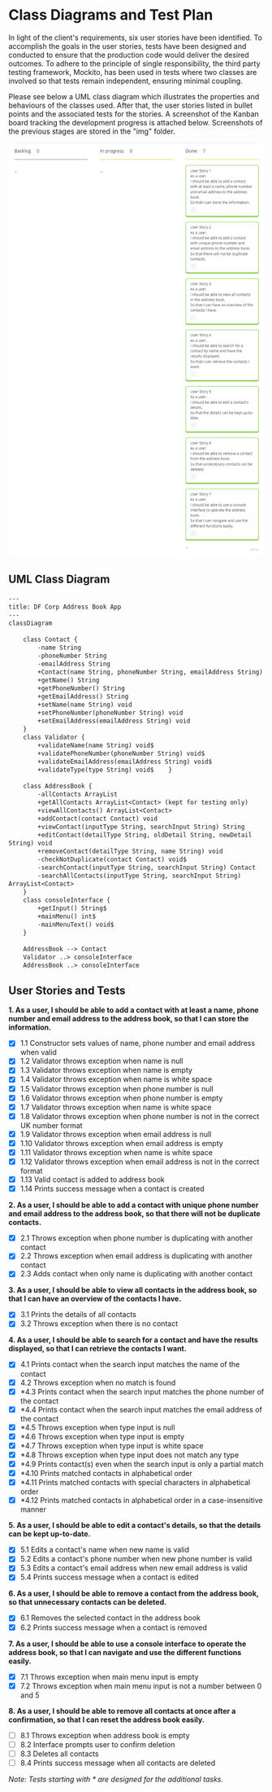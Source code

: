 # Class Diagrams and Test Plan

In light of the client's requirements, six user stories have been identified. To accomplish the goals in the user stories, tests have been designed and conducted to ensure that the production code would deliver the desired outcomes. To adhere to the principle of single responsibility, the third party testing framework, Mockito, has been used in tests where two classes are involved so that tests remain independent, ensuring minimal coupling.

Please see below a UML class diagram which illustrates the properties and behaviours of the classes used. After that, the user stories listed in bullet points and the associated tests for the stories. A screenshot of the Kanban board tracking the development progress is attached below. Screenshots of the previous stages are stored in the "img" folder.

![Completed Kanban board](img/img-kanban-completed.png)

## UML Class Diagram

```mermaid
---
title: DF Corp Address Book App
---
classDiagram
        
    class Contact {
        -name String
        -phoneNumber String
        -emailAddress String
        +Contact(name String, phoneNumber String, emailAddress String)
        +getName() String
        +getPhoneNumber() String
        +getEmailAddress() String
        +setName(name String) void
        +setPhoneNumber(phoneNumber String) void
        +setEmailAddress(emailAddress String) void
    }
    class Validator {
        +validateName(name String) void$
        +validatePhoneNumber(phoneNumber String) void$
        +validateEmailAddress(emailAddress String) void$
        +validateType(type String) void$    }
    
    class AddressBook {   
        -allContacts ArrayList
        +getAllContacts ArrayList<Contact> (kept for testing only)
        +viewAllContacts() ArrayList<Contact>
        +addContact(contact Contact) void   
        +viewContact(inputType String, searchInput String) String
        +editContact(detailType String, oldDetail String, newDetail String) void
        +removeContact(detailType String, name String) void
        -checkNotDuplicate(contact Contact) void$
        -searchContact(inputType String, searchInput String) Contact
        -searchAllContacts(inputType String, searchInput String) ArrayList<Contact>
    }    
    class consoleInterface {
        +getInput() String$
        +mainMenu() int$        
        -mainMenuText() void$
    }

    AddressBook --> Contact
    Validator ..> consoleInterface
    AddressBook ..> consoleInterface

```

## User Stories and Tests

**1. As a user, I should be able to add a contact with at least a name, phone number and email address to the address book, so that I can store the information.**
   
- [x] 1.1 Constructor sets values of name, phone number and email address when valid
- [x] 1.2 Validator throws exception when name is null
- [x] 1.3 Validator throws exception when name is empty
- [x] 1.4 Validator throws exception when name is white space
- [x] 1.5 Validator throws exception when phone number is null
- [x] 1.6 Validator throws exception when phone number is empty
- [x] 1.7 Validator throws exception when name is white space
- [x] 1.8 Validator throws exception when phone number is not in the correct UK number format
- [x] 1.9 Validator throws exception when email address is null
- [x] 1.10 Validator throws exception when email address is empty
- [x] 1.11 Validator throws exception when name is white space
- [x] 1.12 Validator throws exception when email address is not in the correct format
- [x] 1.13 Valid contact is added to address book 
- [x] 1.14 Prints success message when a contact is created

**2. As a user, I should be able to add a contact with unique phone number and email address to the address book, so that there will not be duplicate contacts.**
- [x] 2.1 Throws exception when phone number is duplicating with another contact
- [x] 2.2 Throws exception when email address is duplicating with another contact
- [x] 2.3 Adds contact when only name is duplicating with another contact

**3. As a user, I should be able to view all contacts in the address book, so that I can have an overview of the contacts I have.**
- [x] 3.1 Prints the details of all contacts 
- [x] 3.2 Throws exception when there is no contact

**4. As a user, I should be able to search for a contact and have the results displayed, so that I can retrieve the contacts I want.**
- [x] 4.1 Prints contact when the search input matches the name of the contact
- [x] 4.2 Throws exception when no match is found
- [x] *4.3 Prints contact when the search input matches the phone number of the contact
- [x] *4.4 Prints contact when the search input matches the email address of the contact
- [x] *4.5 Throws exception when type input is null
- [x] *4.6 Throws exception when type input is empty
- [x] *4.7 Throws exception when type input is white space
- [x] *4.8 Throws exception when type input does not match any type
- [x] *4.9 Prints contact(s) even when the search input is only a partial match
- [x] *4.10 Prints matched contacts in alphabetical order 
- [x] *4.11 Prints matched contacts with special characters in alphabetical order
- [x] *4.12 Prints matched contacts in alphabetical order in a case-insensitive manner

**5. As a user, I should be able to edit a contact's details, so that the details can be kept up-to-date.**
- [x] 5.1 Edits a contact's name when new name is valid
- [x] 5.2 Edits a contact's phone number when new phone number is valid
- [x] 5.3 Edits a contact's email address when new email address is valid
- [x] 5.4 Prints success message when a contact is edited

**6. As a user, I should be able to remove a contact from the address book, so that unnecessary contacts can be deleted.**
- [x] 6.1 Removes the selected contact in the address book
- [x] 6.2 Prints success message when a contact is removed

**7. As a user, I should be able to use a console interface to operate the address book, so that I can navigate and use the different functions easily.**
- [x] 7.1 Throws exception when main menu input is empty
- [x] 7.2 Throws exception when main menu input is not a number between 0 and 5

**8. As a user, I should be able to remove all contacts at once after a confirmation, so that I can reset the address book easily.**
- [ ] 8.1 Throws exception when address book is empty
- [ ] 8.2 Interface prompts user to confirm deletion
- [ ] 8.3 Deletes all contacts
- [ ] 8.4 Prints success message when all contacts are deleted

_Note: Tests starting with * are designed for the additional tasks._